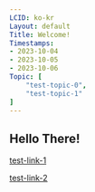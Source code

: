 ```yaml
---
LCID: ko-kr
Layout: default
Title: Welcome!
Timestamps:
- 2023-10-04
- 2023-10-05
- 2023-10-06
Topic: [ 
    "test-topic-0",
    "test-topic-1"
]
---
```


## Hello There!

[test-link-1](ref::test/test-post-1.md)

[test-link-2](ref::test/test/test-post-2.md)
